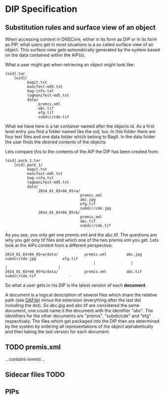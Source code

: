 # DIP Specification

## Substitution rules and surface view of an object

When accessing content in DNSCore, either in its form as DIP or in its form as PIP, what users get
in most situations is a so called surface view of an object. This surface view gets automatically generated
by the system based on the data contained within the AIP(s). 

What a user might get when retrieving an object might look like:

    [oid].tar
        [oid]/
              bagit.txt
              manifest-md5.txt
              bag-info.txt
              tagmanifest-md5.txt
              data/
                   premis.xml
                   abc.tif
                   efg.tif
                   subdir/cde.tif
                   
What we have here is a tar container named after the objects id. As a first level entry you find a folder named
like the oid, too. In this folder there are four text files and one data folder which belong to BagIt. In the data
folder the user finds the desired contents of the objects.
                
Lets compare this to the contents of the AIP the DIP has been created from:

    [oid].pack_1.tar
        [oid].pack_1/
              bagit.txt
              manifest-md5.txt
              bag-info.txt
              tagmanifest-md5.txt
              data/
                   2014_01_03+04_05+a/	
                                      premis.xml
                                      abc.jpg
                                      efg.tif
                                      subdir/cde.jpg
                   2014_01_03+04_05+b/	
                                      premis.xml
                                      abc.tif
                                      subdir/cde.tif

As you see, you only get one premis.xml and the abc.tif. 
The questions are why you get only tif files and which one of the two premis.xml you get.
Lets look at the AIPs content from a different perspective:

    2014_01_03+04_05+a/data/            premis.xml         abc.jpg           subdir/cde.jpg            efg.tif
                                            |                |                    |                       |
    2014_01_03+04_05+b/data/            premis.xml         abc.tif           subdir/cde.tif               -
                                                                
So what a user gets in his DIP is the latest version of each **document**.

A document is a logical description of several files which share the relative path 
(see [DAFile](https://github.com/da-nrw/DNSCore/blob/master/ContentBroker/src/main/markdown/object_model.md#dafile)) minus the extension
(everything after the last dot including the dot). So abc.jpg and abc.tif are considered the same document, one could
name it the document with the identifier "abc". The identifiers for the other documents are "premis", "subdir/cde" and "efg" 
respectively. The files which get packaged into the DIP then are determined by the system by ordering all representations of the object 
alphabetically and then taking the last version for each document.

## TODO premis.xml

.. contains events ..

## Sidecar files TODO


## PIPs
